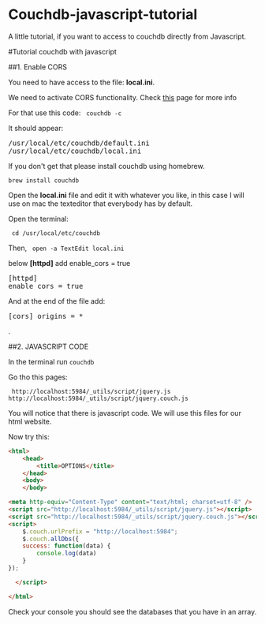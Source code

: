 Couchdb-javascript-tutorial
===========================

A little tutorial, if you want to access to couchdb directly from Javascript. 

#Tutorial couchdb with javascript

##1. Enable CORS

You need to have access to the file: **local.ini**.

We need to activate CORS functionality. Check [this](http://wiki.apache.org/couchdb/CORS) page for more info

For that use this code:
<code>
couchdb -c
</code>


It should appear:
<pre>
/usr/local/etc/couchdb/default.ini
/usr/local/etc/couchdb/local.ini
</pre>

If you don't get that please install couchdb using homebrew.

<code>brew install couchdb</code>

Open the **local.ini** file and edit it with whatever you like, in this case I will use on mac the texteditor that everybody has by default.

Open the terminal:

<code> cd /usr/local/etc/couchdb </code>

Then,
<code> open -a TextEdit local.ini</code>

below **\[httpd]** add enable_cors = true

<pre>[httpd]
enable_cors = true</pre>


And at the end of the file add: <pre>[cors]
origins = *</pre>.



##2. JAVASCRIPT CODE

In the terminal run <code>couchdb</code>

Go tho this pages:

<code> http://localhost:5984/_utils/script/jquery.js</code>
<code> http://localhost:5984/_utils/script/jquery.couch.js </code>

You will notice that there is javascript code. We will use this files for our html website.

Now try this:

```html
<html>
	<head>
		<title>OPTIONS</title>
	</head>
	<body>
	</body>

<meta http-equiv="Content-Type" content="text/html; charset=utf-8" />
<script src="http://localhost:5984/_utils/script/jquery.js"></script>
<script src="http://localhost:5984/_utils/script/jquery.couch.js"></script>
<script>
	$.couch.urlPrefix = "http://localhost:5984";
    $.couch.allDbs({
    success: function(data) {
        console.log(data)
    }
});

  </script>

</html>
```


Check your console you should see the databases that you have in an array.